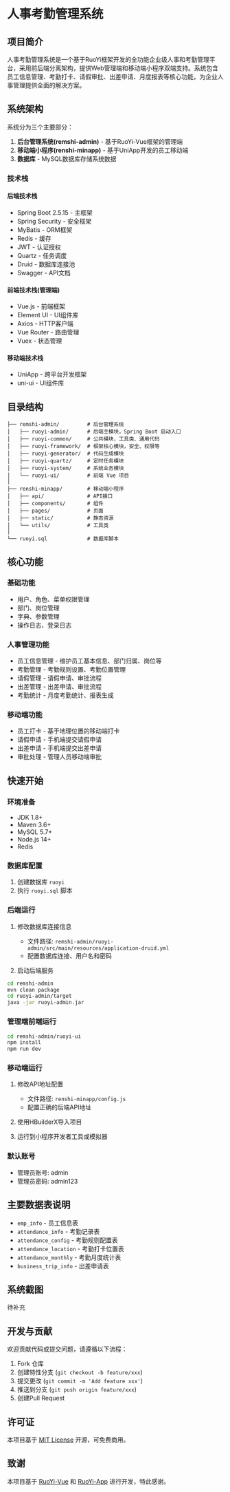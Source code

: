 # 人事考勤管理系统

## 项目简介

人事考勤管理系统是一个基于RuoYi框架开发的全功能企业级人事和考勤管理平台，采用前后端分离架构，提供Web管理端和移动端小程序双端支持。系统包含员工信息管理、考勤打卡、请假审批、出差申请、月度报表等核心功能，为企业人事管理提供全面的解决方案。

## 系统架构

系统分为三个主要部分：

1. **后台管理系统(remshi-admin)** - 基于RuoYi-Vue框架的管理端
2. **移动端小程序(renshi-minapp)** - 基于UniApp开发的员工移动端
3. **数据库** - MySQL数据库存储系统数据

### 技术栈

#### 后端技术栈
- Spring Boot 2.5.15 - 主框架
- Spring Security - 安全框架
- MyBatis - ORM框架
- Redis - 缓存
- JWT - 认证授权
- Quartz - 任务调度
- Druid - 数据库连接池
- Swagger - API文档

#### 前端技术栈(管理端)
- Vue.js - 前端框架
- Element UI - UI组件库
- Axios - HTTP客户端
- Vue Router - 路由管理
- Vuex - 状态管理

#### 移动端技术栈
- UniApp - 跨平台开发框架
- uni-ui - UI组件库

## 目录结构

```
├── remshi-admin/         # 后台管理系统
│   ├── ruoyi-admin/      # 后端主模块，Spring Boot 启动入口
│   ├── ruoyi-common/     # 公共模块，工具类、通用代码
│   ├── ruoyi-framework/  # 框架核心模块，安全、权限等
│   ├── ruoyi-generator/  # 代码生成模块
│   ├── ruoyi-quartz/     # 定时任务模块
│   ├── ruoyi-system/     # 系统业务模块
│   └── ruoyi-ui/         # 前端 Vue 项目
│
├── renshi-minapp/        # 移动端小程序
│   ├── api/              # API接口
│   ├── components/       # 组件
│   ├── pages/            # 页面
│   ├── static/           # 静态资源
│   └── utils/            # 工具类
│
└── ruoyi.sql             # 数据库脚本
```

## 核心功能

### 基础功能
- 用户、角色、菜单权限管理
- 部门、岗位管理
- 字典、参数管理
- 操作日志、登录日志

### 人事管理功能
- 员工信息管理 - 维护员工基本信息、部门归属、岗位等
- 考勤管理 - 考勤规则设置、考勤位置管理
- 请假管理 - 请假申请、审批流程
- 出差管理 - 出差申请、审批流程
- 考勤统计 - 月度考勤统计、报表生成

### 移动端功能
- 员工打卡 - 基于地理位置的移动端打卡
- 请假申请 - 手机端提交请假申请
- 出差申请 - 手机端提交出差申请
- 审批处理 - 管理人员移动端审批

## 快速开始

### 环境准备
- JDK 1.8+
- Maven 3.6+
- MySQL 5.7+
- Node.js 14+
- Redis

### 数据库配置
1. 创建数据库 `ruoyi`
2. 执行 `ruoyi.sql` 脚本

### 后端运行
1. 修改数据库连接信息
   - 文件路径: `remshi-admin/ruoyi-admin/src/main/resources/application-druid.yml`
   - 配置数据库连接、用户名和密码

2. 启动后端服务
```bash
cd remshi-admin
mvn clean package
cd ruoyi-admin/target
java -jar ruoyi-admin.jar
```

### 管理端前端运行
```bash
cd remshi-admin/ruoyi-ui
npm install
npm run dev
```

### 移动端运行
1. 修改API地址配置
   - 文件路径: `renshi-minapp/config.js`
   - 配置正确的后端API地址

2. 使用HBuilderX导入项目
3. 运行到小程序开发者工具或模拟器

### 默认账号
- 管理员账号: admin
- 管理员密码: admin123

## 主要数据表说明

- `emp_info` - 员工信息表
- `attendance_info` - 考勤记录表
- `attendance_config` - 考勤规则配置表
- `attendance_location` - 考勤打卡位置表
- `attendance_monthly` - 考勤月度统计表
- `business_trip_info` - 出差申请表

## 系统截图

待补充

## 开发与贡献

欢迎贡献代码或提交问题，请遵循以下流程：
1. Fork 仓库
2. 创建特性分支 (`git checkout -b feature/xxx`)
3. 提交更改 (`git commit -m 'Add feature xxx'`)
4. 推送到分支 (`git push origin feature/xxx`)
5. 创建Pull Request

## 许可证

本项目基于 [MIT License](./LICENSE) 开源，可免费商用。

## 致谢

本项目基于 [RuoYi-Vue](https://gitee.com/y_project/RuoYi-Vue) 和 [RuoYi-App](https://gitee.com/y_project/RuoYi-App) 进行开发，特此感谢。
